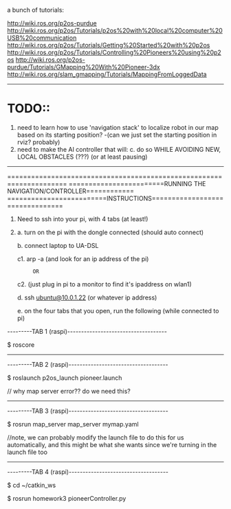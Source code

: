 a bunch of tutorials:

http://wiki.ros.org/p2os-purdue
http://wiki.ros.org/p2os/Tutorials/p2os%20with%20local%20computer%20USB%20communication
http://wiki.ros.org/p2os/Tutorials/Getting%20Started%20with%20p2os
http://wiki.ros.org/p2os/Tutorials/Controlling%20Pioneers%20using%20p2os
http://wiki.ros.org/p2os-purdue/Tutorials/GMapping%20With%20Pioneer-3dx
http://wiki.ros.org/slam_gmapping/Tutorials/MappingFromLoggedData

-------------------------------------------------
# TODO::

1. need to learn how to use 'navigation stack' to localize robot in our map based on its starting position?
  -(can we just set the starting position in rviz? probably)
2. need to make the AI controller that will:
  c. do so WHILE AVOIDING NEW, LOCAL OBSTACLES (???) (or at least pausing)

---------------------------------------------------------------------
=====================================================================
========================RUNNING THE NAVIGATION/CONTROLLER============
=========================INSTRUCTIONS================================

1. Need to ssh into your pi, with 4 tabs (at least!)
2.
    a. turn on the pi with the dongle connected (should auto connect)

    b. connect laptop to UA-DSL

    c1. arp -a (and look for an ip address of the pi)

            OR

    c2. (just plug in pi to a monitor to find it's ipaddress on wlan1)

    d. ssh ubuntu@10.0.1.22     (or whatever ip address)

    e. on the four tabs that you open, run the following (while connected to pi)

---------TAB 1 (raspi)------------------------------------

$ roscore

--------------------------------------------------
---------TAB 2 (raspi)------------------------------------

$ roslaunch p2os_launch pioneer.launch

// why map server error?? do we need this?

--------------------------------------------------
---------TAB 3 (raspi)------------------------------------

$ rosrun map_server map_server mymap.yaml

//note, we can probably modify the launch file to do this for us automatically, and this might be what she wants since we're turning in the launch file too

--------------------------------------------------
---------TAB 4 (raspi)------------------------------------

$ cd ~/catkin_ws

$ rosrun homework3 pioneerController.py
